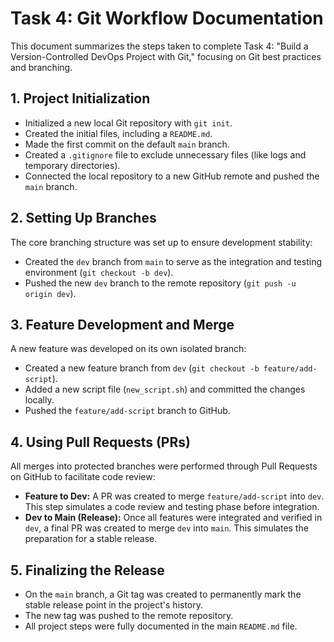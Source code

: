 # Task 4: Git Workflow Documentation

This document summarizes the steps taken to complete Task 4: "Build a Version-Controlled DevOps Project with Git," focusing on Git best practices and branching.

## 1. Project Initialization

- Initialized a new local Git repository with `git init`.
- Created the initial files, including a `README.md`.
- Made the first commit on the default `main` branch.
- Created a `.gitignore` file to exclude unnecessary files (like logs and temporary directories).
- Connected the local repository to a new GitHub remote and pushed the `main` branch.

## 2. Setting Up Branches

The core branching structure was set up to ensure development stability:

- Created the `dev` branch from `main` to serve as the integration and testing environment (`git checkout -b dev`).
- Pushed the new `dev` branch to the remote repository (`git push -u origin dev`).

## 3. Feature Development and Merge

A new feature was developed on its own isolated branch:

- Created a new feature branch from `dev` (`git checkout -b feature/add-script`).
- Added a new script file (`new_script.sh`) and committed the changes locally.
- Pushed the `feature/add-script` branch to GitHub.

## 4. Using Pull Requests (PRs)

All merges into protected branches were performed through Pull Requests on GitHub to facilitate code review:

- **Feature to Dev:** A PR was created to merge `feature/add-script` into `dev`. This step simulates a code review and testing phase before integration.
- **Dev to Main (Release):** Once all features were integrated and verified in `dev`, a final PR was created to merge `dev` into `main`. This simulates the preparation for a stable release.

## 5. Finalizing the Release

- On the `main` branch, a Git tag was created to permanently mark the stable release point in the project's history.
- The new tag was pushed to the remote repository.
- All project steps were fully documented in the main `README.md` file.
